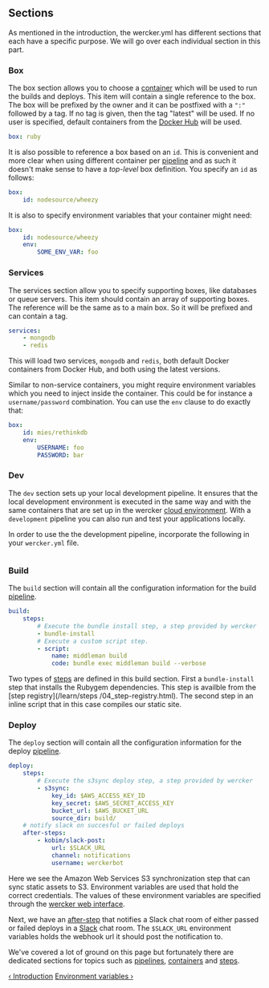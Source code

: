 ## Sections

As mentioned in the introduction, the wercker.yml has different
sections that each have a specific purpose. We will go over each
individual section in this part.

### Box

The box section allows you to choose a
[container](/learn/containers/01_introduction.html) which will be used to run
the builds and deploys. This item will contain a single reference to the box.
The box will be prefixed by the owner and it can be postfixed with a `":"`
followed by a tag. If no tag is given, then the tag "latest" will be used.
If no user is specified, default containers from the [Docker
Hub](/learn/containers/02_docker-hub.html) will be used.

```yaml
box: ruby
```

It is also possible to reference a box based on an `id`. This is
convenient and more clear when using different container per
[pipeline](/learn/pipelines/01_introduction.html) and as such it doesn't
make sense to have a *top-level* box definition. You specify an `id` as
follows:

```yaml
box:
    id: nodesource/wheezy
```

It is also to specify environment variables that your container might
need:

```yaml
box:
    id: nodesource/wheezy
    env:
        SOME_ENV_VAR: foo
```


### Services

The services section allow you to specify supporting boxes, like databases or
queue servers. This item should contain an array of supporting boxes. The
reference will be the same as to a main box. So it will be prefixed and can
contain a tag.

```yaml
services:
    - mongodb
    - redis
```

This will load two services, `mongodb` and `redis`, both default Docker
containers from Docker Hub, and both using the latest versions.

Similar to non-service containers, you might require environment variables
which you need to inject inside the container. This could be for
instance a `username/password` combination. You can use the `env`
clause to do exactly that:

```yaml
box:
    id: mies/rethinkdb
    env:
        USERNAME: foo
        PASSWORD: bar
```

### Dev

The `dev` section sets up your local development pipeline. It ensures that
the local development environment is executed in the same way and with the same
containers that are set up in the wercker
[cloud environment](/learn/build/03_pulling-builds.html).
With a `development` pipeline you can also run and test your applications locally.

In order to use the the development pipeline, incorporate the following in your
`wercker.yml` file.

```yaml
```

### Build

The `build` section will contain all the configuration information for the build
[pipeline](/learn/pipelines/01_introduction.html).

```yaml
build:
    steps:
        # Execute the bundle install step, a step provided by wercker
        - bundle-install
        # Execute a custom script step.
        - script:
            name: middleman build
            code: bundle exec middleman build --verbose
```

Two types of [steps](/learn/steps/01_introduction.html) are defined in this
build section. First a `bundle-install` step that installs the Rubygem
dependencies. This step is availble from the [step registry](/learn/steps
/04_step-registry.html). The second step in an inline script that in this case
compiles our static site.

### Deploy

The `deploy` section will contain all the configuration information for the deploy
[pipeline](/learn/pipelines/01_introduction.html).

```yaml
deploy:
    steps:
        # Execute the s3sync deploy step, a step provided by wercker
        - s3sync:
            key_id: $AWS_ACCESS_KEY_ID
            key_secret: $AWS_SECRET_ACCESS_KEY
            bucket_url: $AWS_BUCKET_URL
            source_dir: build/
    # notify slack on succesful or failed deploys
    after-steps:
        - kobim/slack-post:
            url: $SLACK_URL
            channel: notifications
            username: werckerbot
```

Here we see the Amazon Web Services S3 synchronization step that can
sync static assets to S3. Environment variables are used that hold the
correct credentials. The values of these environment variables are
specified through the [wercker web interface](/learn/pipelines/03_using-env-vars.html).

Next, we have an [after-step](/learn/steps/03_after-steps.html) that notifies a Slack chat room of either
passed or failed deploys in a [Slack](http://slack.com) chat room. The `$SLACK_URL` environment variables holds
the webhook url it should post the notification to.

We've covered a lot of ground on this page but fortunately there are
dedicated sections for topics such as [pipelines](/learn/pipelines/01_introduction.html), [containers](/learn/containers/01_introduction.html) and
[steps](/learn/steps/01_introduction.html).

[&lsaquo; Introduction](/learn/wercker-yml/01_introduction.html "nav previous yml")
[Environment variables &rsaquo;](/learn/wercker-yml/03_environment-variables.html "nav next yml")
